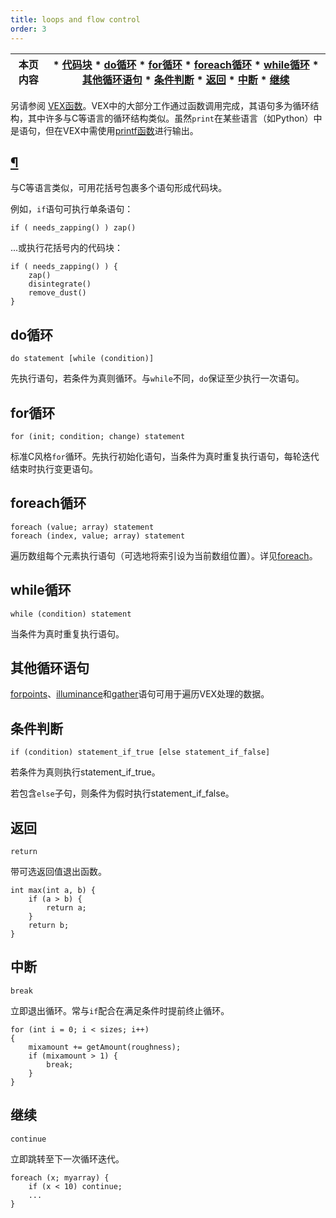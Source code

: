 ```yaml
---
title: loops and flow control
order: 3
---
```

  

| 本页内容 | * [代码块](#) * [do循环](#do-loop) * [for循环](#for-loop) * [foreach循环](#foreach-loop) * [while循环](#while-loop) * [其他循环语句](#other-looping-statements) * [条件判断](#if) * [返回](#return) * [中断](#break) * [继续](#continue) |  
| --- | --- |  

另请参阅 [VEX函数](functions/index.html)。VEX中的大部分工作通过函数调用完成，其语句多为循环结构，其中许多与C等语言的循环结构类似。虽然`print`在某些语言（如Python）中是语句，但在VEX中需使用[printf函数](functions/printf.html "将值打印到启动VEX程序的控制台。")进行输出。  

## [¶](#)  

与C等语言类似，可用花括号包裹多个语句形成代码块。  

例如，`if`语句可执行单条语句：  

```vex  
if ( needs_zapping() ) zap()  
```  

...或执行花括号内的代码块：  

```vex  
if ( needs_zapping() ) {  
    zap()  
    disintegrate()  
    remove_dust()  
}  
```  

## do循环  

`do statement [while (condition)]`  

先执行语句，若条件为真则循环。与`while`不同，`do`保证至少执行一次语句。  

## for循环  

`for (init; condition; change) statement`  

标准C风格`for`循环。先执行初始化语句，当条件为真时重复执行语句，每轮迭代结束时执行变更语句。  

## foreach循环  

`foreach (value; array) statement`  
`foreach (index, value; array) statement`  

遍历数组每个元素执行语句（可选地将索引设为当前数组位置）。详见[foreach](functions/foreach.html "遍历数组元素，可选枚举索引。")。  

## while循环  

`while (condition) statement`  

当条件为真时重复执行语句。  

## 其他循环语句  

[forpoints](functions/forpoints.html)、[illuminance](functions/illuminance.html "遍历场景中所有光源，调用各光源的着色器设置Cl和L全局变量。")和[gather](functions/gather.html "向场景投射光线并返回射线命中表面的着色器信息。")语句可用于遍历VEX处理的数据。  

## 条件判断  

`if (condition) statement_if_true [else statement_if_false]`  

若条件为真则执行statement_if_true。  

若包含`else`子句，则条件为假时执行statement_if_false。  

## 返回  

`return`  

带可选返回值退出函数。  

```vex  
int max(int a, b) {  
    if (a > b) {  
        return a;  
    }  
    return b;  
}  
```  

## 中断  

`break`  

立即退出循环。常与`if`配合在满足条件时提前终止循环。  

```vex  
for (int i = 0; i < sizes; i++)  
{  
    mixamount += getAmount(roughness);  
    if (mixamount > 1) {  
        break;  
    }  
}  
```  

## 继续  

`continue`  

立即跳转至下一次循环迭代。  

```vex  
foreach (x; myarray) {  
    if (x < 10) continue;  
    ...  
}  
```
